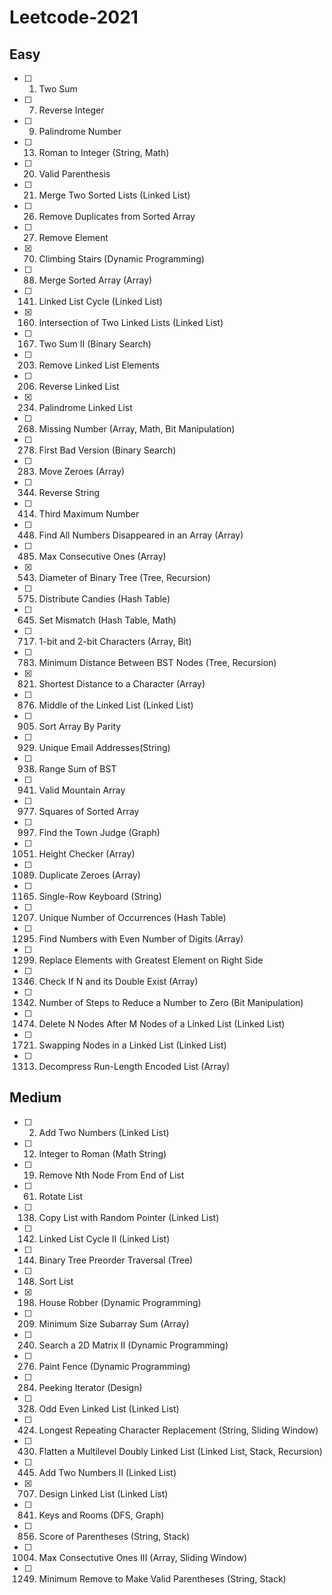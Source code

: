 # Leetcode-2021

## Easy 
- [ ] 1. Two Sum <br>
- [ ] 7. Reverse Integer <br>
- [ ] 9. Palindrome Number <br>
- [ ] 13. Roman to Integer (String, Math) <br>
- [ ] 20. Valid Parenthesis <br>
- [ ] 21. Merge Two Sorted Lists (Linked List) <br>
- [ ] 26. Remove Duplicates from Sorted Array <br>
- [ ] 27. Remove Element <br>
- [x] 70. Climbing Stairs (Dynamic Programming) <br>
- [ ] 88. Merge Sorted Array (Array) <br>
- [ ] 141. Linked List Cycle (Linked List) <br>
- [x] 160. Intersection of Two Linked Lists (Linked List) <br>
- [ ] 167. Two Sum II (Binary Search) <br>
- [ ] 203. Remove Linked List Elements <br>
- [ ] 206. Reverse Linked List <br>
- [x] 234. Palindrome Linked List <br>
- [ ] 268. Missing Number (Array, Math, Bit Manipulation) <br>
- [ ] 278. First Bad Version (Binary Search) <br>
- [ ] 283. Move Zeroes (Array)<br>
- [ ] 344. Reverse String <br>
- [ ] 414. Third Maximum Number <br>
- [ ] 448. Find All Numbers Disappeared in an Array (Array) <br>
- [ ] 485. Max Consecutive Ones (Array) <br>
- [x] 543. Diameter of Binary Tree (Tree, Recursion) <br>
- [ ] 575. Distribute Candies (Hash Table) <br>
- [ ] 645. Set Mismatch (Hash Table, Math) <br>
- [ ] 717. 1-bit and 2-bit Characters (Array, Bit) <br>
- [ ] 783. Minimum Distance Between BST Nodes (Tree, Recursion)<br>
- [x] 821. Shortest Distance to a Character (Array) <br>
- [ ] 876. Middle of the Linked List (Linked List)<br>
- [ ] 905. Sort Array By Parity <br>
- [ ] 929. Unique Email Addresses(String) <br>
- [ ] 938. Range Sum of BST <br>
- [ ] 941. Valid Mountain Array <br>
- [ ] 977. Squares of Sorted Array <br>
- [ ] 997. Find the Town Judge (Graph) <br>
- [ ] 1051. Height Checker (Array) <br>
- [ ] 1089. Duplicate Zeroes (Array) <br>
- [ ] 1165. Single-Row Keyboard (String) <br>
- [ ] 1207. Unique Number of Occurrences (Hash Table) <br>
- [ ] 1295. Find Numbers with Even Number of Digits (Array) <br>
- [ ] 1299. Replace Elements with Greatest Element on Right Side <br>
- [ ] 1346. Check If N and its Double Exist (Array) <br>
- [ ] 1342. Number of Steps to Reduce a Number to Zero (Bit Manipulation) <br>
- [ ] 1474. Delete N Nodes After M Nodes of a Linked List (Linked List) <br>
- [ ] 1721. Swapping Nodes in a Linked List (Linked List) <br>
- [ ] 1313. Decompress Run-Length Encoded List (Array) <br>


## Medium
- [ ] 2. Add Two Numbers (Linked List) <br>
- [ ] 12. Integer to Roman (Math String) <br>
- [ ] 19. Remove Nth Node From End of List <br>
- [ ] 61. Rotate List <br>
- [ ] 138. Copy List with Random Pointer (Linked List) <br>
- [ ] 142. Linked List Cycle II (Linked List)<br>
- [ ] 144. Binary Tree Preorder Traversal (Tree) <br>
- [ ] 148. Sort List <br>
- [x] 198. House Robber (Dynamic Programming) <br>
- [ ] 209. Minimum Size Subarray Sum (Array) <br>
- [ ] 240. Search a 2D Matrix II (Dynamic Programming) <br>
- [ ] 276. Paint Fence (Dynamic Programming) <br>
- [ ] 284. Peeking Iterator (Design) <br>
- [ ] 328. Odd Even Linked List (Linked List) <br>
- [ ] 424. Longest Repeating Character Replacement (String, Sliding Window)<br>
- [ ] 430. Flatten a Multilevel Doubly Linked List (Linked List, Stack, Recursion) <br>
- [ ] 445. Add Two Numbers II (Linked List) <br>
- [x] 707. Design Linked List (Linked List) <br>
- [ ] 841. Keys and Rooms (DFS, Graph) <br>
- [ ] 856. Score of Parentheses (String, Stack) <br>
- [ ] 1004. Max Consectutive Ones III (Array, Sliding Window) <br>
- [ ] 1249. Minimum Remove to Make Valid Parentheses (String, Stack) <br>

